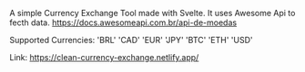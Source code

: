 A simple Currency Exchange Tool made with Svelte. 
It uses Awesome Api to fecth data.
https://docs.awesomeapi.com.br/api-de-moedas

Supported Currencies:
  'BRL'
  'CAD'
  'EUR'
  'JPY'
  'BTC'
  'ETH'
  'USD'
  
 
Link:
https://clean-currency-exchange.netlify.app/
